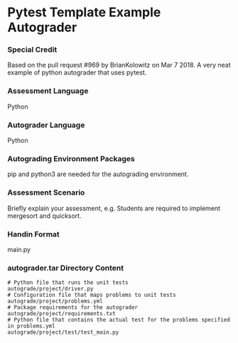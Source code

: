 # Pytest Template Example Autograder

### Special Credit
Based on the pull request #969 by BrianKolowitz on Mar 7 2018. A very neat example of python autograder that uses pytest.

### Assessment Language
Python

### Autograder Language
Python

### Autograding Environment Packages
pip and python3 are needed for the autograding environment.

### Assessment Scenario
Briefly explain your assessment, e.g. Students are required to implement mergesort and quicksort.

### Handin Format
main.py

### autograder.tar Directory Content
```
# Python file that runs the unit tests
autograde/project/driver.py
# Configuration file that maps problems to unit tests
autograde/project/problems.yml
# Package requirements for the autograder
autograde/project/requirements.txt
# Python file that contains the actual test for the problems specified in problems.yml
autograde/project/test/test_main.py
```
